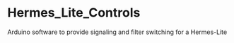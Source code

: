 # Hermes_Lite_Controls
Arduino software to provide signaling and filter switching for a Hermes-Lite
